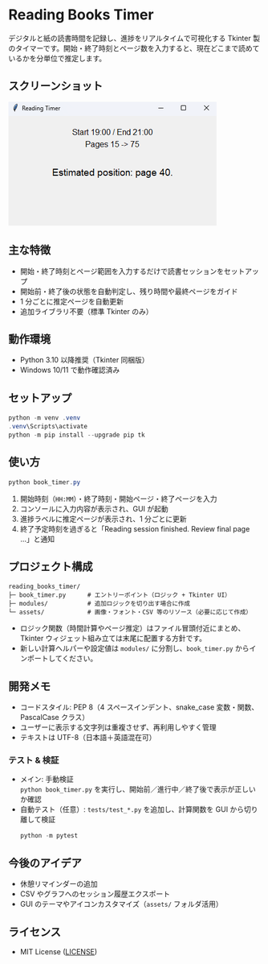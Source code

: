 ﻿# Reading Books Timer

デジタルと紙の読書時間を記録し、進捗をリアルタイムで可視化する Tkinter 製のタイマーです。開始・終了時刻とページ数を入力すると、現在どこまで読めているかを分単位で推定します。

## スクリーンショット
![Reading Timer screenshot](assets/screenshot.png)

## 主な特徴
- 開始・終了時刻とページ範囲を入力するだけで読書セッションをセットアップ
- 開始前・終了後の状態を自動判定し、残り時間や最終ページをガイド
- 1 分ごとに推定ページを自動更新
- 追加ライブラリ不要（標準 Tkinter のみ）

## 動作環境
- Python 3.10 以降推奨（Tkinter 同梱版）
- Windows 10/11 で動作確認済み

## セットアップ
```powershell
python -m venv .venv
.venv\Scripts\activate
python -m pip install --upgrade pip tk
```

## 使い方
```powershell
python book_timer.py
```
1. 開始時刻（`HH:MM`）・終了時刻・開始ページ・終了ページを入力
2. コンソールに入力内容が表示され、GUI が起動
3. 進捗ラベルに推定ページが表示され、1 分ごとに更新
4. 終了予定時刻を過ぎると「Reading session finished. Review final page …」と通知

## プロジェクト構成
```
reading_books_timer/
├─ book_timer.py      # エントリーポイント（ロジック + Tkinter UI）
├─ modules/           # 追加ロジックを切り出す場合に作成
└─ assets/            # 画像・フォント・CSV 等のリソース（必要に応じて作成）
```

- ロジック関数（時間計算やページ推定）はファイル冒頭付近にまとめ、Tkinter ウィジェット組み立ては末尾に配置する方針です。
- 新しい計算ヘルパーや設定値は `modules/` に分割し、`book_timer.py` からインポートしてください。

## 開発メモ
- コードスタイル: PEP 8（4 スペースインデント、snake_case 変数・関数、PascalCase クラス）
- ユーザーに表示する文字列は重複させず、再利用しやすく管理
- テキストは UTF-8（日本語＋英語混在可）

### テスト & 検証
- メイン: 手動検証  
  `python book_timer.py` を実行し、開始前／進行中／終了後で表示が正しいか確認
- 自動テスト（任意）: `tests/test_*.py` を追加し、計算関数を GUI から切り離して検証  
  ```powershell
  python -m pytest
  ```

## 今後のアイデア
- 休憩リマインダーの追加
- CSV やグラフへのセッション履歴エクスポート
- GUI のテーマやアイコンカスタマイズ（`assets/` フォルダ活用）

## ライセンス
- MIT License ([LICENSE](LICENSE))




